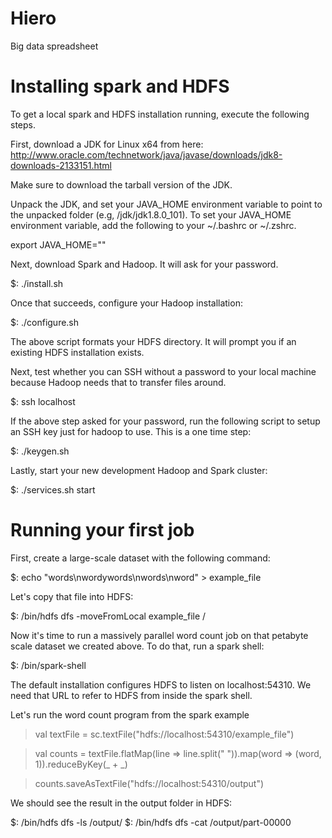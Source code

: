 # Hiero
Big data spreadsheet


# Installing spark and HDFS

To get a local spark and HDFS installation running, execute the following steps.

First, download a JDK for Linux x64 from here: http://www.oracle.com/technetwork/java/javase/downloads/jdk8-downloads-2133151.html

Make sure to download the tarball version of the JDK.

Unpack the JDK, and set your JAVA_HOME environment variable to point to the unpacked folder (e.g, <fully qualified path to>/jdk/jdk1.8.0_101). To set your JAVA_HOME environment variable, add the following to your ~/.bashrc or ~/.zshrc.

export JAVA_HOME="<path-to-jdk-folder>"


Next, download Spark and Hadoop. It will ask for your password.

$: ./install.sh


Once that succeeds, configure your Hadoop installation:

$: ./configure.sh

The above script formats your HDFS directory. It will prompt you if an existing HDFS installation exists.

Next, test whether you can SSH without a password to your local machine because Hadoop needs that to transfer files around.

$: ssh localhost

If the above step asked for your password, run the following script to setup an SSH key just for hadoop to use. This is a one time step:

$: ./keygen.sh


Lastly, start your new development Hadoop and Spark cluster:

$: ./services.sh start



# Running your first job

First, create a large-scale dataset with the following command:

$: echo "words\nwordywords\nwords\nword" > example_file

Let's copy that file into HDFS:

$: <hadoop-folder>/bin/hdfs dfs -moveFromLocal example_file /

Now it's time to run a massively parallel word count job on that petabyte scale dataset we created
above. To do that, run a spark shell:

$: <spark-folder>/bin/spark-shell

The default installation configures HDFS to listen on localhost:54310. We need that URL
to refer to HDFS from inside the spark shell.

Let's run the word count program from the spark example

>  val textFile = sc.textFile("hdfs://localhost:54310/example_file")

>  val counts = textFile.flatMap(line => line.split(" ")).map(word => (word, 1)).reduceByKey(_ + _)

>  counts.saveAsTextFile("hdfs://localhost:54310/output")


We should see the result in the output folder in HDFS:

$: <hadoop-folder>/bin/hdfs dfs -ls /output/
$: <hadoop-folder>/bin/hdfs dfs -cat /output/part-00000

